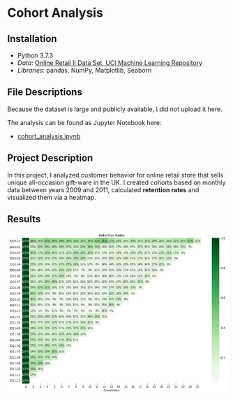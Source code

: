 # Cohort Analysis

## Installation
- Python 3.7.3
- _Data_: [Online Retail II Data Set, UCI Machine Learning Repository](http://archive.ics.uci.edu/ml/datasets/Online+Retail+II)
- _Libraries_: pandas, NumPy, Matplotlib, Seaborn

## File Descriptions
Because the dataset is large and publicly available, I did not upload it here. 

The analysis can be found as Jupyter Notebook here:

* [cohort_analysis.ipynb](https://github.com/k-bosko/cohort_analysis/blob/master/cohort_analysis.ipynb)

## Project Description
In this project, I analyzed customer behavior for online retail store that sells unique all-occasion gift-ware in the UK. 
I created cohorts based on monthly data between years 2009 and 2011, calculated **retention rates** and visualized them via a heatmap.


## Results
![Retention Rates](retention_rates.png "Retention Rates")


 
